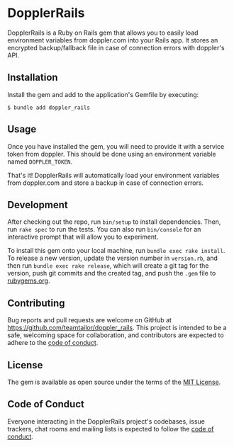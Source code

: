 # DopplerRails

DopplerRails is a Ruby on Rails gem that allows you to easily load environment variables from doppler.com into your Rails app. It stores an encrypted backup/fallback file in case of connection errors with doppler's API.

## Installation

Install the gem and add to the application's Gemfile by executing:

    $ bundle add doppler_rails


## Usage

Once you have installed the gem, you will need to provide it with a service token from doppler. This should be done using an environment variable named `DOPPLER_TOKEN`.

That's it! DopplerRails will automatically load your environment variables from doppler.com and store a backup in case of connection errors.

## Development

After checking out the repo, run `bin/setup` to install dependencies. Then, run `rake spec` to run the tests. You can also run `bin/console` for an interactive prompt that will allow you to experiment.

To install this gem onto your local machine, run `bundle exec rake install`. To release a new version, update the version number in `version.rb`, and then run `bundle exec rake release`, which will create a git tag for the version, push git commits and the created tag, and push the `.gem` file to [rubygems.org](https://rubygems.org).

## Contributing

Bug reports and pull requests are welcome on GitHub at https://github.com/teamtailor/doppler_rails. This project is intended to be a safe, welcoming space for collaboration, and contributors are expected to adhere to the [code of conduct](https://github.com/teamtailor/doppler_rails/blob/main/CODE_OF_CONDUCT.md).

## License

The gem is available as open source under the terms of the [MIT License](https://opensource.org/licenses/MIT).

## Code of Conduct

Everyone interacting in the DopplerRails project's codebases, issue trackers, chat rooms and mailing lists is expected to follow the [code of conduct](https://github.com/teamtailor/doppler_rails/blob/main/CODE_OF_CONDUCT.md).
